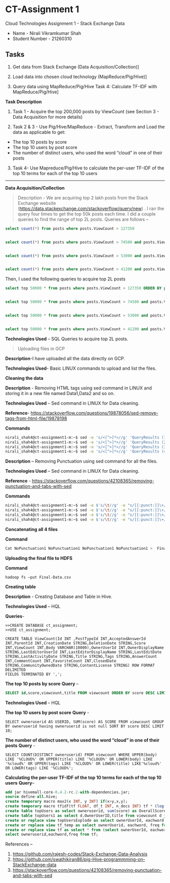 # CT-Assignment 1
Cloud Technologies Assignment 1 - Stack Exchange Data
* Name - Nirali Vikramkumar Shah  
* Student Number - 21260310

**Tasks**
---
1. Get data from Stack Exchange (Data Acquisition/Collection)] 


2. Load data into chosen cloud technology (MapReduce/Pig/Hive)]


3. Query data using MapReduce/Pig/Hive Task 4: Calculate TF-IDF with MapReduce/Pig/Hive]

**Task Description**

1. Task 1 - Acquire the top 200,000 posts by ViewCount (see Section 3 - Data Acquisition for more details)


2. Task 2 & 3 - Use Pig/Hive/MapReduce - Extract, Transform and Load the data as applicable to get:


- The top 10 posts by score
- The top 10 users by post score
- The number of distinct users, who used the word “cloud” in one of their posts


3. Task 4- Use Mapreduce/Pig/Hive to calculate the per-user TF-IDF of the top 10 terms for each of the top 10 users

***
**Data Acquisition/Collection** 
> Description - We are acquiring top 2 lakh posts from the Stack Exchange website (https://data.stackexchange.com/stackoverflow/query/new) . I ran the query four times to get the top 50k posts each time. I did a couple queries to find the range of top 2L posts. Queries are follows –


```sql
select count(*) from posts where posts.ViewCount > 127350


select count(*) from posts where posts.ViewCount > 74500 and posts.ViewCount < 127350


select count(*) from posts where posts.ViewCount > 53000 and posts.ViewCount < 74500


select count(*) from posts where posts.ViewCount > 41200 and posts.ViewCount < 53000
```


Then, I used the following queries to acquire top 2L posts


```sql
select top 50000 * from posts where posts.ViewCount > 127350 ORDER BY posts.ViewCount


select top 50000 * from posts where posts.ViewCount > 74500 and posts.ViewCount < 127350 ORDER BY posts.ViewCount


select top 50000 * from posts where posts.ViewCount > 53000 and posts.ViewCount < 74500 ORDER BY posts.ViewCount


select top 50000 * from posts where posts.ViewCount > 41200 and posts.ViewCount < 53000 ORDER BY posts.ViewCount
```
**Technologies Used** – SQL Queries to acquire top 2L posts.

>Uploading files in GCP
 
**Description**-I have uploaded all the data directly on GCP.


**Technologies Used**- Basic LINUX commands to upload and list the files.


**Cleaning the data**


**Description** - Removing HTML tags using sed command in LINUX and storing it in a new file named Data1,Data2 and so on.


**Technologies Used** – Sed command in LINUX for Data cleaning.


**Reference**- https://stackoverflow.com/questions/19878056/sed-remove-tags-from-html-file/19878198


**Commands** 
```bash
nirali_shah4@ct-assignment1-m:~$ sed -e 's/<[^>]*>//g' 'QueryResults (1).csv'>Data1
nirali_shah4@ct-assignment1-m:~$ sed -e 's/<[^>]*>//g' 'QueryResults (2).csv'>Data2
nirali_shah4@ct-assignment1-m:~$ sed -e 's/<[^>]*>//g' 'QueryResults (3).csv'>Data3
nirali_shah4@ct-assignment1-m:~$ sed -e 's/<[^>]*>//g' 'QueryResults (4).csv'>Data4
```
 
**Description** – Removing Punctuation using sed command for all the files.


**Technologies Used** – Sed command in LINUX for Data cleaning.


**Reference** - https://stackoverflow.com/questions/42108365/removing-punctuation-and-tabs-with-sed


**Commands**
```bash
nirali_shah4@ct-assignment1-m:~$ sed -e $'s/\t//g' -e "s/[[:punct:]]\+//g" -e 'y/ABCDEFGHIJKLMNOPQRSTUVWXYZ/abcdefghijklmnopqrstuvwxyz/' Data1 > NoPunctuation1
nirali_shah4@ct-assignment1-m:~$ sed -e $'s/\t//g' -e "s/[[:punct:]]\+//g" -e 'y/ABCDEFGHIJKLMNOPQRSTUVWXYZ/abcdefghijklmnopqrstuvwxyz/' Data2 > NoPunctuation2
nirali_shah4@ct-assignment1-m:~$ sed -e $'s/\t//g' -e "s/[[:punct:]]\+//g" -e 'y/ABCDEFGHIJKLMNOPQRSTUVWXYZ/abcdefghijklmnopqrstuvwxyz/' Data3 > NoPunctuation3
nirali_shah4@ct-assignment1-m:~$ sed -e $'s/\t//g' -e "s/[[:punct:]]\+//g" -e 'y/ABCDEFGHIJKLMNOPQRSTUVWXYZ/abcdefghijklmnopqrstuvwxyz/' Data4 > NoPunctuation4
```

**Concatenating all 4 files**

**Command**
```bash
Cat NoPunctuation1 NoPunctuation1 NoPunctuation1 NoPunctuation1 >  Final-Data
```

**Uploading the final file to HDFS**

**Command**

```hadoop
hadoop fs –put Final-Data.csv
```

**Creating table**

**Description** - Creating Database and Table in Hive.

**Technologies Used** – HQL

**Queries**-

```hql
>>CREATE DATABASE ct_assignment;
>>USE ct_assignment;
```
```hql
CREATE TABLE ViewCount(Id INT ,PostTypeId INT,AcceptedAnswerId INT,ParentId INT,CreationDate STRING,DeletionDate STRING,Score INT,ViewCount INT,Body VARCHAR(10000),OwnerUserId INT,OwnerDisplayName STRING,LastEditorUserId INT,LastEditorDisplayName STRING,LastEditDate STRING,LastActivityDate STRING,Title STRING,Tags STRING,AnswerCount INT,CommentCount INT,FavoriteCount INT,ClosedDate STRING,CommunityOwnedDate STRING,ContentLicense STRING) ROW FORMAT DELIMITED
FIELDS TERMINATED BY ',';
```

**The top 10 posts by score**
**Query** –  
```sql
SELECT id,score,viewcount,title FROM viewcount ORDER BY score DESC LIMIT 10;
```
**Technologies Used** – HQL
 

**The top 10 users by post score**
**Query** - 
```hql
SELECT owneruserid AS USERID, SUM(score) AS SCORE FROM viewcount GROUP BY owneruserid having owneruserid is not null SORT BY score DESC LIMIT 10;
```

**The number of distinct users, who used the word “cloud” in one of their posts**
**Query** - 
```hql
SELECT COUNT(DISTINCT owneruserid) FROM viewcount WHERE UPPER(body) LIKE '%CLOUD%' OR UPPER(title) LIKE '%CLOUD%' OR LOWER(body) LIKE '%cloud%' OR UPPER(tags) LIKE '%CLOUD%' OR LOWER(title) LIKE'%cloud%' OR LOWER(tags) LIKE '%CLOUD%';
```
 
**Calculating the per-user TF-IDF of the top 10 terms for each of the top 10 users** 
**Query**– 
```sql
add jar hivemall-core-0.4.2-rc.2-with-dependencies.jar;
source define-all.hive;
create temporary macro max2(x INT, y INT) if(x>y,x,y);
create temporary macro tfidf(tf FLOAT, df_t INT, n_docs INT) tf * (log(10, CAST(n_docs as FLOAT)/max2(1,df_t)) + 1.0);
create table topUsers as select owneruserid, sum(score) as OverallScore from viewcount group by OwnerUserId order by OverallScore desc limit 10;
create table topUsers1 as select d.OwnerUserID,title from viewcount d join topUsers t on  d.OwnerUserID = t.OwnerUserID;
create or replace view topUsersExplode as select ownerUserId, eachword from topUsers1 LATERAL VIEW explode(tokenize(Title, True)) t as eachword where not is_stopword(eachword);
create or replace view tf_temp as select ownerUserid, eachword, freq from (select ownerUserId, tf(eachword) as word2freq from topUsersExplode group by ownerUserId) t LATERAL VIEW explode(word2freq) t2 as eachword, freq;
create or replace view tf as select * from (select ownerUserId, eachword, freq, rank() over (partition by ownerUserId order by freq desc) as rank from tf_temp ) t where rank < 10;
select owneruserid,eachword,freq from tf;
```
References –
1.	https://github.com/rajesh-codes/Stack-Exchange-Data-Analysis
2.	https://github.com/swathikiran86/pig-Hive-programmming-on-StackExchange-data
3.	https://stackoverflow.com/questions/42108365/removing-punctuation-and-tabs-with-sed



